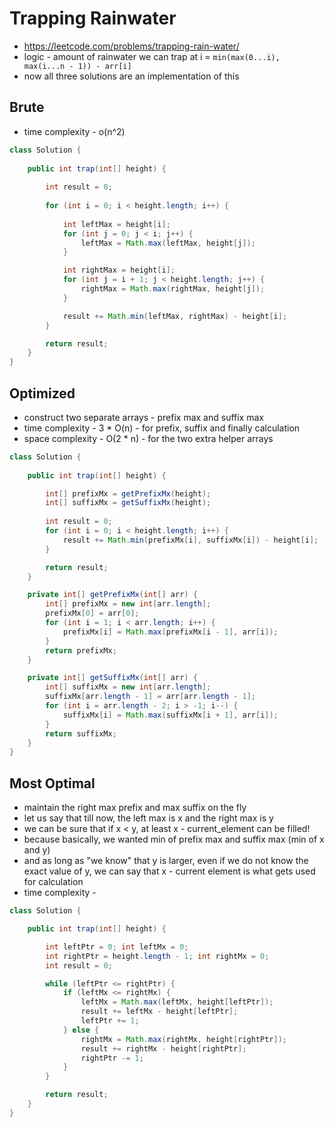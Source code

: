 # Trapping Rainwater

- https://leetcode.com/problems/trapping-rain-water/
- logic - amount of rainwater we can trap at i = `min(max(0...i), max(i...n - 1)) - arr[i]`
- now all three solutions are an implementation of this

## Brute

- time complexity - o(n^2)

```java
class Solution {
    
    public int trap(int[] height) {
        
        int result = 0;
        
        for (int i = 0; i < height.length; i++) {
            
            int leftMax = height[i];
            for (int j = 0; j < i; j++) {
                leftMax = Math.max(leftMax, height[j]);
            }

            int rightMax = height[i];
            for (int j = i + 1; j < height.length; j++) {
                rightMax = Math.max(rightMax, height[j]);
            }

            result += Math.min(leftMax, rightMax) - height[i];
        }

        return result;
    }
}
```

## Optimized

- construct two separate arrays - prefix max and suffix max
- time complexity - 3 * O(n) - for prefix, suffix and finally calculation
- space complexity - O(2 * n) - for the two extra helper arrays

```java
class Solution {
    
    public int trap(int[] height) {

        int[] prefixMx = getPrefixMx(height);
        int[] suffixMx = getSuffixMx(height);
        
        int result = 0;
        for (int i = 0; i < height.length; i++) {
            result += Math.min(prefixMx[i], suffixMx[i]) - height[i];
        }

        return result;
    }

    private int[] getPrefixMx(int[] arr) {
        int[] prefixMx = new int[arr.length];
        prefixMx[0] = arr[0];
        for (int i = 1; i < arr.length; i++) {
            prefixMx[i] = Math.max(prefixMx[i - 1], arr[i]);
        }
        return prefixMx;
    }

    private int[] getSuffixMx(int[] arr) {
        int[] suffixMx = new int[arr.length];
        suffixMx[arr.length - 1] = arr[arr.length - 1];
        for (int i = arr.length - 2; i > -1; i--) {
            suffixMx[i] = Math.max(suffixMx[i + 1], arr[i]);
        }
        return suffixMx;
    }
}
```

## Most Optimal

- maintain the right max prefix and max suffix on the fly
- let us say that till now, the left max is x and the right max is y
- we can be sure that if x < y, at least x - current_element can be filled!
- because basically, we wanted min of prefix max and suffix max (min of x and y)
- and as long as "we know" that y is larger, even if we do not know the exact value of y, we can say that x - current element is what gets used for calculation
- time complexity - 

```java
class Solution {

    public int trap(int[] height) {

        int leftPtr = 0; int leftMx = 0;
        int rightPtr = height.length - 1; int rightMx = 0;
        int result = 0;

        while (leftPtr <= rightPtr) {
            if (leftMx <= rightMx) {
                leftMx = Math.max(leftMx, height[leftPtr]);
                result += leftMx - height[leftPtr];
                leftPtr += 1;
            } else {
                rightMx = Math.max(rightMx, height[rightPtr]);
                result += rightMx - height[rightPtr];
                rightPtr -= 1;
            }
        }

        return result;
    }
}
```
